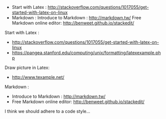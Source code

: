 * Start with Latex : http://stackoverflow.com/questions/1017055/get-started-with-latex-on-linux
* Markdown : 
	Introduce to Markdown : http://markdown.tw/
	Free Markdown online editor: http://benweet.github.io/stackedit/

Start with Latex : 
* http://stackoverflow.com/questions/1017055/get-started-with-latex-on-linux
* https://pangea.stanford.edu/computing/unix/formatting/latexexample.php

Draw picture in Latex:
* http://www.texample.net/

Markdown : 
* Introduce to Markdown : http://markdown.tw/
* Free Markdown online editor: http://benweet.github.io/stackedit/


I think we should adhere to a code style...
